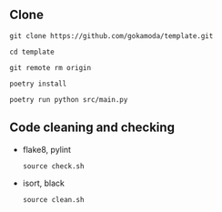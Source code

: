 

## Clone
```
git clone https://github.com/gokamoda/template.git
```

```
cd template
```

```
git remote rm origin
```

```
poetry install
```

```
poetry run python src/main.py
```


## Code cleaning and checking

- flake8, pylint
    ```
    source check.sh
    ```

- isort, black
    ```
    source clean.sh
    ```

